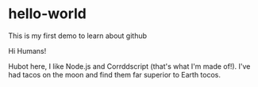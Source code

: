 # hello-world
This is my first demo to learn about github

Hi Humans!

Hubot here, I like Node.js and Corrddscript (that's what I'm made of!).
I've had tacos on the moon and find them far superior to Earth tocos.
